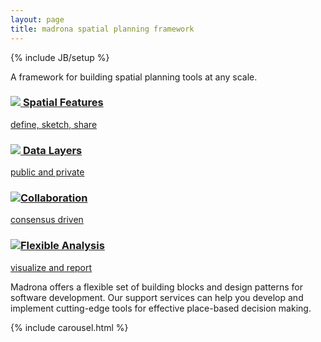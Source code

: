 ```yaml
---
layout: page
title: madrona spatial planning framework
---
```

{% include JB/setup %}

<div class="row">
  <div class="span6">
    <div class="row">
      <div class="span6">
        <p>A framework for building spatial planning tools at any scale.</p>
      </div>
    </div>
    <div class="bugs">
      <div class="row">
        <div class="span3">
          <a href="{{ BASE_PATH }}/technology/#spatial_features">
            <div class="bug">
              <div class="row">
                <div class="header">
                  <h3><img src="{{ BASE_PATH }}/assets/img/features.png">
                    <span>Spatial&nbsp;Features</span>
                  </h3>
                </div>
                <div class="text">
                  <p>define, sketch, share</p>
                </div>
              </div>
            </div>
          </a>
        </div>
        <div class="span3">
            <a href="{{ BASE_PATH }}/technology/#data_layers">
            <div class="bug">
              <div class="row">
                <div class="header">
                  <h3><img src="{{ BASE_PATH }}/assets/img/layers.png">
                    <span>Data Layers</span>
                  </h3>
                </div>
                <div class="text">
                  <p>public and private</p>
                </div>
              </div>
            </div>
          </a>
        </div>
      </div>
      <div class="row">
        <div class="span3">
          <a href="{{ BASE_PATH }}/technology/#collaboration">
            <div class="bug">
              <div class="row">
                <div class="header">
                  <h3><img src="{{ BASE_PATH }}/assets/img/collaboration.png"><span class="wide">Collaboration</span></h3>
                </div>
                <div class="text">
                  <p>consensus driven</p>
                </div>
              </div>
            </div>
          </a>
        </div>
        <div class="span3">
          <a href="{{ BASE_PATH }}/technology/#flexible_analysis">
            <div class="bug">
              <div class="row">
                <div class="header">
                  <h3><img src="{{ BASE_PATH }}/assets/img/analysis.png"><span class="wide">Flexible Analysis</span></h3>
                </div>
                <div class="text">
                  <p>visualize and report</p>
                </div>
              </div>
            </div>
          </a>
        </div>
      </div>
    </div>
    <div class="row">
      <div class="span6">
        <p class="madrona-text">Madrona offers a flexible set of building blocks and design patterns for software development. Our support services can help you develop and implement cutting-edge tools for effective place-based decision making.</p>
      </div>
    </div>
  </div>
  <div class="span6">
    {% include carousel.html %}
   </div>
</div>


<script>
  $(window).load(function() {
    $('.carousel').carousel({
      interval: 8000
    })
    
  });
</script>